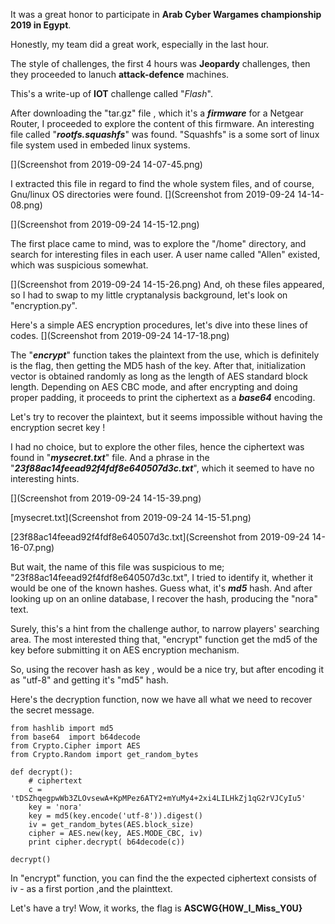 
It was a great honor to participate in **Arab Cyber Wargames championship 2019 in Egypt**.

Honestly, my team did a great work, especially in the last hour.

The style of challenges, the first 4 hours was **Jeopardy** challenges, then they proceeded to lanuch **attack-defence** machines.

This's a write-up of **IOT** challenge called "*Flash*".

After downloading the "tar.gz" file , which it's a ***firmware*** for a Netgear Router, I proceeded to explore the content of this firmware. An interesting file called "***rootfs.squashfs***" was found. "Squashfs" is a some sort of linux file system used in embeded linux systems.

[](Screenshot from 2019-09-24 14-07-45.png)

I extracted this file in regard to find the whole system files, and of course, Gnu/linux OS directories were found.
[](Screenshot from 2019-09-24 14-14-08.png)

[](Screenshot from 2019-09-24 14-15-12.png)

The first place came to mind, was to explore the "/home" directory, and search for interesting files in each user. A user name called "Allen" existed, which was suspicious somewhat.

[](Screenshot from 2019-09-24 14-15-26.png)
And, oh these files appeared, so I had to swap to my little cryptanalysis background, let's look on "encryption.py".

Here's a simple AES encryption procedures, let's dive into these lines of codes.
[](Screenshot from 2019-09-24 14-17-18.png)


The "***encrypt***" function takes the plaintext from the use, which is definitely is the flag, then getting the MD5 hash of the key. After that, initialization vector is obtained randomly as long as the length of AES standard block length.
Depending on AES CBC mode, and after encrypting and doing proper padding, it proceeds to print the ciphertext as a ***base64*** encoding.

Let's try to recover the plaintext, but it seems impossible without having the encryption secret key !

I had no choice, but to explore the other files, hence the ciphertext was found in "***mysecret.txt***" file. And a phrase in the "***23f88ac14feead92f4fdf8e640507d3c.txt***", which it seemed to have no interesting hints.

[](Screenshot from 2019-09-24 14-15-39.png)

[mysecret.txt](Screenshot from 2019-09-24 14-15-51.png)

[23f88ac14feead92f4fdf8e640507d3c.txt](Screenshot from 2019-09-24 14-16-07.png)

But wait, the name of this file was suspicious to me; "23f88ac14feead92f4fdf8e640507d3c.txt", I tried to identify it, whether it would be one of the known hashes. Guess what, it's ***md5*** hash. And after looking up on an online database, I recover the hash, producing the "nora" text.

Surely, this's a hint from the challenge author, to narrow players' searching area.
The most interested thing that, "encrypt" function get the md5 of the key before submitting it on AES encryption mechanism.

So, using the recover hash as key , would be a nice try, but after encoding it as "utf-8" and getting it's "md5" hash.

Here's the decryption function, now we have all what we need to recover the secret message.

    from hashlib import md5
    from base64  import b64decode
    from Crypto.Cipher import AES
    from Crypto.Random import get_random_bytes
    
    def decrypt():
	    # ciphertext
	    c = 'tDSZhqegpwWb3ZLOvsewA+KpMPez6ATY2+mYuMy4+2xi4LILHkZj1qG2rVJCyIu5'
	    key = 'nora'
	    key = md5(key.encode('utf-8')).digest()
	    iv = get_random_bytes(AES.block_size)
	    cipher = AES.new(key, AES.MODE_CBC, iv)
	    print cipher.decrypt( b64decode(c))
	    
    decrypt()

In "encrypt" function, you can find the the expected ciphertext consists of iv - as a first portion ,and the plainttext.

Let's have a try! Wow, it works, the flag is
**ASCWG{H0W_I_Miss_Y0U}**

